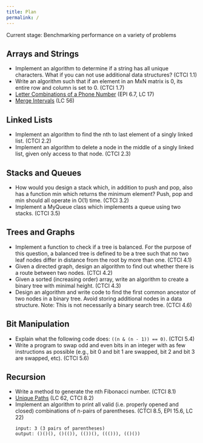 ```yaml
---
title: Plan
permalink: /
---
```


Current stage: Benchmarking performance on a variety of problems

## Arrays and Strings
- Implement an algorithm to determine if a string has all unique characters. What if you can not use additional data structures? (CTCI 1.1)
- Write an algorithm such that if an element in an MxN matrix is 0, its entire row and column is set to 0. (CTCI 1.7)
- [Letter Combinations of a Phone Number](https://leetcode.com/problems/letter-combinations-of-a-phone-number/description/) (EPI 6.7, LC 17)
- [Merge Intervals](https://leetcode.com/problems/merge-intervals/description/) (LC 56)

## Linked Lists
- Implement an algorithm to find the nth to last element of a singly linked list. (CTCI 2.2)
- Implement an algorithm to delete a node in the middle of a singly linked list, given only access to that node. (CTCI 2.3)

## Stacks and Queues
- How would you design a stack which, in addition to push and pop, also has a function min which returns the minimum element? Push, pop and min should all operate in O(1) time. (CTCI 3.2)
- Implement a MyQueue class which implements a queue using two stacks. (CTCI 3.5)

## Trees and Graphs
- Implement a function to check if a tree is balanced. For the purpose of this question, a balanced tree is defined to be a tree such that no two leaf nodes differ in distance from the root by more than one. (CTCI 4.1)
- Given a directed graph, design an algorithm to find out whether there is a route between two nodes. (CTCI 4.2)
- Given a sorted (increasing order) array, write an algorithm to create a binary tree with minimal height. (CTCI 4.3)
- Design an algorithm and write code to find the first common ancestor of two nodes in a binary tree. Avoid storing additional nodes in a data structure. Note: This is not necessarily a binary search tree. (CTCI 4.6)

## Bit Manipulation
- Explain what the following code does: `((n & (n - 1)) == 0)`. (CTCI 5.4)
- Write a program to swap odd and even bits in an integer with as few instructions as possible (e.g., bit 0 and bit 1 are swapped, bit 2 and bit 3 are swapped, etc). (CTCI 5.6)

## Recursion
- Write a method to generate the nth Fibonacci number. (CTCI 8.1)
- [Unique Paths](https://leetcode.com/problems/unique-paths/description/) (LC 62, CTCI 8.2)
- Implement an algorithm to print all valid (i.e. properly opened and closed) combinations of n-pairs of parentheses. (CTCI 8.5, EPI 15.6, LC 22)
  ```
  input: 3 (3 pairs of parentheses)
  output: ()()(), ()(()), (())(), ((())), (()())
  ```
